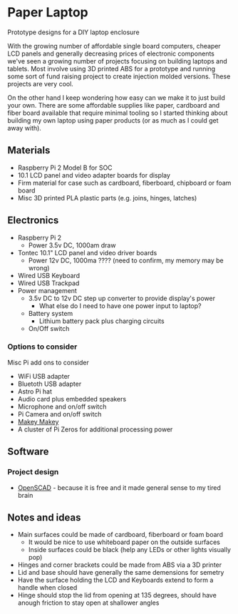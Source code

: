 
# Paper Laptop

Prototype designs for a DIY laptop enclosure

With the growing number of affordable single board computers, cheaper LCD panels and generally decreasing prices of electronic components we've seen a growing number of projects focusing on building laptops and tablets. Most involve using 3D printed ABS for a prototype and running some sort of fund raising project to create injection molded versions. These projects are very cool.

On the other hand I keep wondering how easy can we make it to just build your own.  There are some affordable supplies like paper, cardboard and fiber board available that require minimal tooling so I started thinking about building my own laptop using paper products (or as much as I could get away with).

## Materials

+ Raspberry Pi 2 Model B for SOC
+ 10.1 LCD panel and video adapter boards for display
+ Firm material for case such as cardboard, fiberboard, chipboard or foam board
+ Misc 3D printed PLA plastic parts (e.g. joins, hinges, latches)


## Electronics

+ Raspberry Pi 2
    + Power 3.5v DC, 1000am draw
+ Tontec 10.1" LCD panel and video driver boards
    + Power 12v DC, 1000ma ???? (need to confirm, my memory may be wrong)
+ Wired USB Keyboard 
+ Wired USB Trackpad
+ Power management
    + 3.5v DC to 12v DC step up converter to provide display's power
        + What else do I need to have one power input to laptop?
    + Battery system
        + Lithium battery pack plus charging circuits
    + On/Off switch

### Options to consider

Misc Pi add ons to consider

+ WiFi USB adapter
+ Bluetoth USB adapter
+ Astro Pi hat
+ Audio card plus embedded speakers
+ Microphone and on/off switch
+ Pi Camera and on/off switch
+ [Makey Makey](http://www.makeymakey.com/)
+ A cluster of Pi Zeros for additional processing power


## Software

### Project design

+ [OpenSCAD](http://www.openscad.org/) - because it is free and it made general sense to my tired brain


## Notes and ideas

+ Main surfaces could be made of cardboard, fiberboard or foam board
    + It would be nice to use whiteboard paper on the outside surfaces
    + Inside surfaces could be black (help any LEDs or other lights visually pop)
+ Hinges and corner brackets could be made from ABS via a 3D printer
+ Lid and base should have generally the same demensions for semetry
+ Have the surface holding the LCD and Keyboards extend to form a handle when closed
+ Hinge should stop the lid from opening at 135 degrees, should have anough friction to stay open at shallower angles

